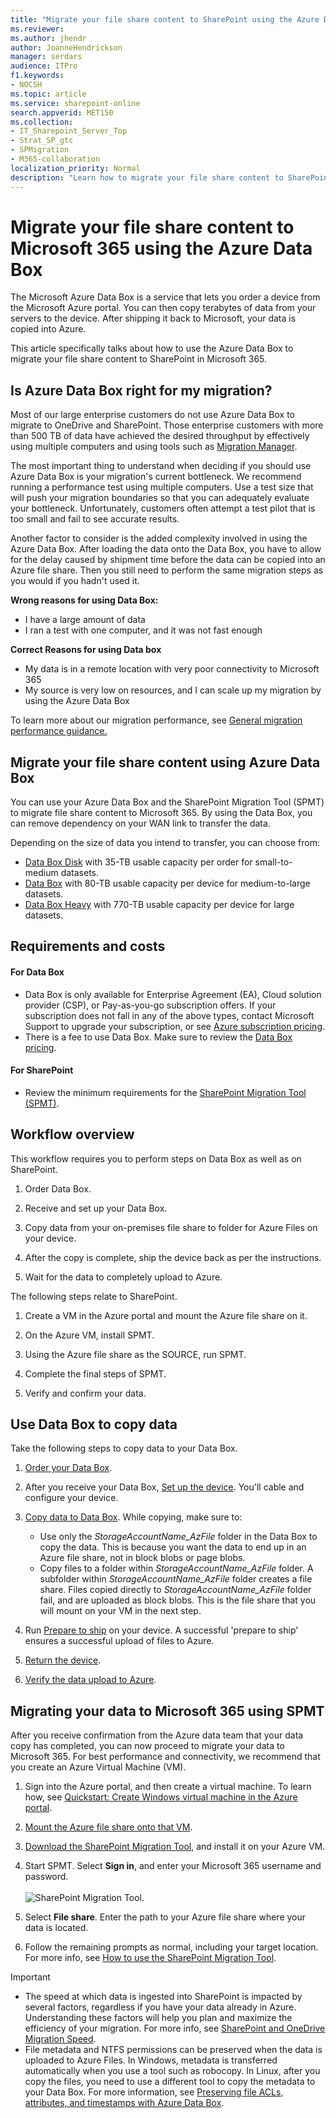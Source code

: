 ```yaml
---
title: "Migrate your file share content to SharePoint using the Azure Data Box"
ms.reviewer: 
ms.author: jhendr
author: JoanneHendrickson
manager: serdars
audience: ITPro
f1.keywords:
- NOCSH
ms.topic: article
ms.service: sharepoint-online
search.appverid: MET150
ms.collection: 
- IT_Sharepoint_Server_Top
- Strat_SP_gtc
- SPMigration
- M365-collaboration
localization_priority: Normal
description: "Learn how to migrate your file share content to SharePoint in Microsoft 365 by using the Azure Data Box"
---
```


# Migrate your file share content to Microsoft 365 using the Azure Data Box

The Microsoft Azure Data Box is a service that lets you order a device from the Microsoft Azure portal. You can then copy terabytes of data from your servers to the device. After shipping it back to Microsoft, your data is copied into Azure.

This article specifically talks about how to use the Azure Data Box to migrate your file share content to SharePoint in Microsoft 365. 

## Is Azure Data Box right for my migration?

Most of our large enterprise customers do not use Azure Data Box to migrate to OneDrive and SharePoint. Those enterprise customers with more than 500 TB of data have achieved the desired throughput by effectively using multiple computers and using tools such as [Migration Manager](mm-get-started.md).

The most important thing to understand when deciding if you should use Azure Data Box is your migration's current bottleneck. We recommend running a performance test using multiple computers. Use a test size that will push your migration boundaries so that you can adequately evaluate your bottleneck. Unfortunately, customers often attempt a test pilot that is too small and fail to see accurate results.

Another factor to consider is the added complexity involved in using the Azure Data Box. After loading the data onto the Data Box, you have to allow for the delay caused by shipment time before the data can be copied into an Azure file share. Then you still need to perform the same migration steps as you would if you hadn't used it.

**Wrong reasons for using Data Box:**

- I have a large amount of data
- I ran a test with one computer, and it was not fast enough

**Correct Reasons for using Data box**

- My data is in a remote location with very poor connectivity to Microsoft 365
- My source is very low on resources, and I can scale up my migration by using the Azure Data Box

To learn more about our migration performance, see [General migration performance guidance.](https://docs.microsoft.com/sharepointmigration/sharepoint-online-and-onedrive-migration-speed)

##  Migrate your file share content using Azure Data Box

You can use your Azure Data Box and the SharePoint Migration Tool (SPMT) to migrate file share content to Microsoft 365. By using the Data Box, you can remove dependency on your WAN link to transfer the data. 
 
Depending on the size of data you intend to transfer, you can choose from:

- [Data Box Disk](https://docs.microsoft.com/azure/databox/data-box-disk-overview) with 35-TB usable capacity per order for small-to-medium datasets.
- [Data Box](https://docs.microsoft.com/azure/databox/data-box-overview) with 80-TB usable capacity per device for medium-to-large datasets.
- [Data Box Heavy](https://docs.microsoft.com/azure/databox/data-box-heavy-overview) with 770-TB usable capacity per device for large datasets.

 

## Requirements and costs

#### For Data Box

- Data Box is only available for Enterprise Agreement (EA), Cloud solution provider (CSP), or Pay-as-you-go subscription offers. If your subscription does not fall in any of the above types, contact Microsoft Support to upgrade your subscription, or see [Azure subscription pricing](https://azure.microsoft.com/pricing/).
- There is a fee to use Data Box. Make sure to review the [Data Box pricing](https://azure.microsoft.com/pricing/details/databox/).

#### For SharePoint

- Review the minimum requirements for the [SharePoint Migration Tool (SPMT)](/sharepointmigration/how-to-use-the-sharepoint-migration-tool).


## Workflow overview

This workflow requires you to perform steps on Data Box as well as on SharePoint.

1. Order Data Box.

2. Receive and set up your Data Box.

3. Copy data from your on-premises file share to folder for Azure Files on your device.

4. After the copy is complete, ship the device back as per the instructions.

5. Wait for the data to completely upload to Azure.

The following steps relate to SharePoint.

1. Create a VM in the Azure portal and mount the Azure file share on it.

2. On the Azure VM, install SPMT.

3. Using the Azure file share as the SOURCE, run SPMT.

4. Complete the final steps of SPMT.

5. Verify and confirm your data.


## Use Data Box to copy data

Take the following steps to copy data to your Data Box.

1. [Order your Data Box](https://docs.microsoft.com/azure/databox/data-box-deploy-ordered).

2. After you receive your Data Box, [Set up the device](https://docs.microsoft.com/azure/databox/data-box-deploy-set-up). You'll cable and configure your device.

3. [Copy data to Data Box](https://docs.microsoft.com/azure/databox/data-box-deploy-copy-data). While copying, make sure to:

    - Use only the *StorageAccountName_AzFile* folder in the Data Box to copy the data. This is because you want the data to end up in an Azure file share, not in block blobs or page blobs.
    - Copy files to a folder within *StorageAccountName_AzFile* folder. A subfolder within *StorageAccountName_AzFile* folder creates a file share. Files copied directly to *StorageAccountName_AzFile* folder fail, and are uploaded as block blobs. This is the file share that you will mount on your VM in the next step.

4. Run [Prepare to ship](https://docs.microsoft.com/azure/databox/data-box-deploy-picked-up#prepare-to-ship) on your device. A successful 'prepare to ship' ensures a successful upload of files to Azure.

5. [Return the device](https://docs.microsoft.com/azure/databox/data-box-deploy-picked-up#ship-data-box-back).

6. [Verify the data upload to Azure](https://docs.microsoft.com/azure/databox/data-box-deploy-picked-up#verify-data-upload-to-azure).


## Migrating your data to Microsoft 365 using SPMT

After you receive confirmation from the Azure data team that your data copy has completed, you can now proceed to migrate your data to Microsoft 365. For best performance and connectivity, we recommend that you create an Azure Virtual Machine (VM).

1. Sign into the Azure portal, and then create a virtual machine.  To learn how, see  [Quickstart: Create Windows virtual machine in the Azure portal](/azure/virtual-machines/windows/quick-create-portal).

2. [Mount the Azure file share onto that VM](/azure/storage/files/storage-how-to-use-files-windows).

3. [Download the SharePoint Migration Tool](https://spmtreleasescus.blob.core.windows.net/install/default.htm), and install it on your Azure VM. 

4. Start SPMT.  Select **Sign in**, and enter your Microsoft 365 username and password.<br><br>![SharePoint Migration Tool](media/spmt-intro.png).

5. Select **File share**. Enter the path to your Azure file share where your data is located.

6. Follow the remaining prompts as normal, including your target location. For more info, see [How to use the SharePoint Migration Tool](/sharepointmigration/how-to-use-the-sharepoint-migration-tool). 


> [!IMPORTANT]
> - The speed at which data is ingested into SharePoint is impacted by several factors, regardless if you have your data already in Azure. Understanding these factors will help you plan and maximize the efficiency of your migration.  For more info, see  [SharePoint and OneDrive Migration Speed](/sharepointmigration/sharepoint-online-and-onedrive-migration-speed).
> - File metadata and NTFS permissions can be preserved when the data is uploaded to Azure Files. In Windows, metadata is transferred automatically when you use a tool such as robocopy. In Linux, after you copy the files, you need to use a different tool to copy the metadata to your Data Box. For more information, see [Preserving file ACLs, attributes, and timestamps with Azure Data Box](/azure/databox/data-box-file-acls-preservation).

